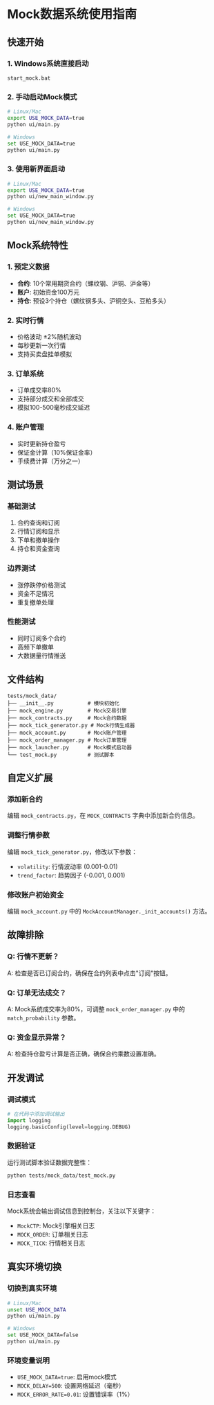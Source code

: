 # Mock数据系统使用指南

## 快速开始

### 1. Windows系统直接启动
```batch
start_mock.bat
```

### 2. 手动启动Mock模式
```bash
# Linux/Mac
export USE_MOCK_DATA=true
python ui/main.py

# Windows
set USE_MOCK_DATA=true
python ui/main.py
```

### 3. 使用新界面启动
```bash
# Linux/Mac
export USE_MOCK_DATA=true
python ui/new_main_window.py

# Windows
set USE_MOCK_DATA=true
python ui/new_main_window.py
```

## Mock系统特性

### 1. 预定义数据
- **合约**: 10个常用期货合约（螺纹钢、沪铜、沪金等）
- **账户**: 初始资金100万元
- **持仓**: 预设3个持仓（螺纹钢多头、沪铜空头、豆粕多头）

### 2. 实时行情
- 价格波动 ±2%随机波动
- 每秒更新一次行情
- 支持买卖盘挂单模拟

### 3. 订单系统
- 订单成交率80%
- 支持部分成交和全部成交
- 模拟100-500毫秒成交延迟

### 4. 账户管理
- 实时更新持仓盈亏
- 保证金计算（10%保证金率）
- 手续费计算（万分之一）

## 测试场景

### 基础测试
1. 合约查询和订阅
2. 行情订阅和显示
3. 下单和撤单操作
4. 持仓和资金查询

### 边界测试
- 涨停跌停价格测试
- 资金不足情况
- 重复撤单处理

### 性能测试
- 同时订阅多个合约
- 高频下单撤单
- 大数据量行情推送

## 文件结构

```
tests/mock_data/
├── __init__.py           # 模块初始化
├── mock_engine.py        # Mock交易引擎
├── mock_contracts.py     # Mock合约数据
├── mock_tick_generator.py # Mock行情生成器
├── mock_account.py       # Mock账户管理
├── mock_order_manager.py # Mock订单管理
├── mock_launcher.py      # Mock模式启动器
└── test_mock.py          # 测试脚本
```

## 自定义扩展

### 添加新合约
编辑 `mock_contracts.py`，在 `MOCK_CONTRACTS` 字典中添加新合约信息。

### 调整行情参数
编辑 `mock_tick_generator.py`，修改以下参数：
- `volatility`: 行情波动率 (0.001-0.01)
- `trend_factor`: 趋势因子 (-0.001, 0.001)

### 修改账户初始资金
编辑 `mock_account.py` 中的 `MockAccountManager._init_accounts()` 方法。

## 故障排除

### Q: 行情不更新？
A: 检查是否已订阅合约，确保在合约列表中点击"订阅"按钮。

### Q: 订单无法成交？
A: Mock系统成交率为80%，可调整 `mock_order_manager.py` 中的 `match_probability` 参数。

### Q: 资金显示异常？
A: 检查持仓盈亏计算是否正确，确保合约乘数设置准确。

## 开发调试

### 调试模式
```python
# 在代码中添加调试输出
import logging
logging.basicConfig(level=logging.DEBUG)
```

### 数据验证
运行测试脚本验证数据完整性：
```bash
python tests/mock_data/test_mock.py
```

### 日志查看
Mock系统会输出调试信息到控制台，关注以下关键字：
- `MockCTP`: Mock引擎相关日志
- `MOCK_ORDER`: 订单相关日志
- `MOCK_TICK`: 行情相关日志

## 真实环境切换

### 切换到真实环境
```bash
# Linux/Mac
unset USE_MOCK_DATA
python ui/main.py

# Windows
set USE_MOCK_DATA=false
python ui/main.py
```

### 环境变量说明
- `USE_MOCK_DATA=true`: 启用mock模式
- `MOCK_DELAY=500`: 设置网络延迟（毫秒）
- `MOCK_ERROR_RATE=0.01`: 设置错误率（1%）